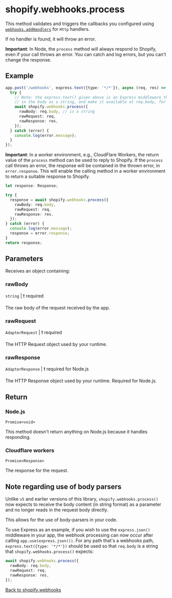 # shopify.webhooks.process

This method validates and triggers the callbacks you configured using [`webhooks.addHandlers`](./addHandlers.md) for `Http` handlers.

If no handler is found, it will throw an error.

**Important**: In Node, the `process` method will always respond to Shopify, even if your call throws an error. You can catch and log errors, but you can't change the response.

## Example

```ts
app.post('/webhooks', express.text({type: '*/*'}), async (req, res) => {
  try {
    // Note: the express.text() given above is an Express middleware that will read
    // in the body as a string, and make it available at req.body, for this path only.
    await shopify.webhooks.process({
      rawBody: req.body, // is a string
      rawRequest: req,
      rawResponse: res,
    });
  } catch (error) {
    console.log(error.message);
  }
});
```

**Important**: In a worker environment, e.g., CloudFlare Workers, the return value of the `process` method can be used to reply to Shopify. If the `process` call throws an error, the response will be contained in the thrown error, in `error.response`. This will enable the calling method in a worker environment to return a suitable response to Shopify.

```ts
let response: Response;

try {
  response = await shopify.webhooks.process({
    rawBody: req.body,
    rawRequest: req,
    rawResponse: res,
  });
} catch (error) {
  console.log(error.message);
  response = error.response;
}
return response;
```

## Parameters

Receives an object containing:

### rawBody

`string` | :exclamation: required

The raw body of the request received by the app.

### rawRequest

`AdapterRequest` | :exclamation: required

The HTTP Request object used by your runtime.

### rawResponse

`AdapterResponse` | :exclamation: required for Node.js

The HTTP Response object used by your runtime. Required for Node.js.

## Return

### Node.js

`Promise<void>`

This method doesn't return anything on Node.js because it handles responding.

### Cloudflare workers

`Promise<Response>`

The response for the request.

## Note regarding use of body parsers

Unlike `v5` and earlier versions of this library, `shopify.webhooks.process()` now expects to receive the body content (in string format) as a parameter and no longer reads in the request body directly.

This allows for the use of body-parsers in your code.

To use Express as an example, if you wish to use the `express.json()` middleware in your app, the webhook processing can now occur after calling `app.use(express.json())`. For any path that's a webhooks path, `express.text({type: '*/*'})` should be used so that `req.body` is a string that `shopify.webhooks.process()` expects:

```ts
await shopify.webhooks.process({
  rawBody: req.body,
  rawRequest: req,
  rawResponse: res,
});
```

[Back to shopify.webhooks](./README.md)
